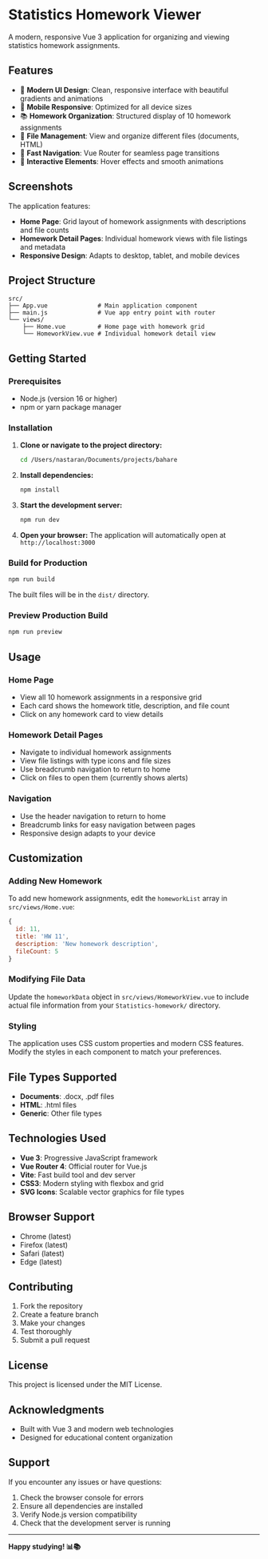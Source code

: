 # Statistics Homework Viewer

A modern, responsive Vue 3 application for organizing and viewing statistics homework assignments.

## Features

- 🎨 **Modern UI Design**: Clean, responsive interface with beautiful gradients and animations
- 📱 **Mobile Responsive**: Optimized for all device sizes
- 📚 **Homework Organization**: Structured display of 10 homework assignments
- 📁 **File Management**: View and organize different files (documents, HTML)
- 🚀 **Fast Navigation**: Vue Router for seamless page transitions
- 🎯 **Interactive Elements**: Hover effects and smooth animations

## Screenshots

The application features:
- **Home Page**: Grid layout of homework assignments with descriptions and file counts
- **Homework Detail Pages**: Individual homework views with file listings and metadata
- **Responsive Design**: Adapts to desktop, tablet, and mobile devices

## Project Structure

```
src/
├── App.vue              # Main application component
├── main.js              # Vue app entry point with router
└── views/
    ├── Home.vue         # Home page with homework grid
    └── HomeworkView.vue # Individual homework detail view
```

## Getting Started

### Prerequisites

- Node.js (version 16 or higher)
- npm or yarn package manager

### Installation

1. **Clone or navigate to the project directory:**
   ```bash
   cd /Users/nastaran/Documents/projects/bahare
   ```

2. **Install dependencies:**
   ```bash
   npm install
   ```

3. **Start the development server:**
   ```bash
   npm run dev
   ```

4. **Open your browser:**
   The application will automatically open at `http://localhost:3000`

### Build for Production

```bash
npm run build
```

The built files will be in the `dist/` directory.

### Preview Production Build

```bash
npm run preview
```

## Usage

### Home Page
- View all 10 homework assignments in a responsive grid
- Each card shows the homework title, description, and file count
- Click on any homework card to view details

### Homework Detail Pages
- Navigate to individual homework assignments
- View file listings with type icons and file sizes
- Use breadcrumb navigation to return to home
- Click on files to open them (currently shows alerts)

### Navigation
- Use the header navigation to return to home
- Breadcrumb links for easy navigation between pages
- Responsive design adapts to your device

## Customization

### Adding New Homework
To add new homework assignments, edit the `homeworkList` array in `src/views/Home.vue`:

```javascript
{
  id: 11,
  title: 'HW 11',
  description: 'New homework description',
  fileCount: 5
}
```

### Modifying File Data
Update the `homeworkData` object in `src/views/HomeworkView.vue` to include actual file information from your `Statistics-homework/` directory.

### Styling
The application uses CSS custom properties and modern CSS features. Modify the styles in each component to match your preferences.

## File Types Supported

- **Documents**: .docx, .pdf files
- **HTML**: .html files
- **Generic**: Other file types

## Technologies Used

- **Vue 3**: Progressive JavaScript framework
- **Vue Router 4**: Official router for Vue.js
- **Vite**: Fast build tool and dev server
- **CSS3**: Modern styling with flexbox and grid
- **SVG Icons**: Scalable vector graphics for file types

## Browser Support

- Chrome (latest)
- Firefox (latest)
- Safari (latest)
- Edge (latest)

## Contributing

1. Fork the repository
2. Create a feature branch
3. Make your changes
4. Test thoroughly
5. Submit a pull request

## License

This project is licensed under the MIT License.

## Acknowledgments

- Built with Vue 3 and modern web technologies
- Designed for educational content organization

## Support

If you encounter any issues or have questions:
1. Check the browser console for errors
2. Ensure all dependencies are installed
3. Verify Node.js version compatibility
4. Check that the development server is running

---

**Happy studying! 📊📚**
